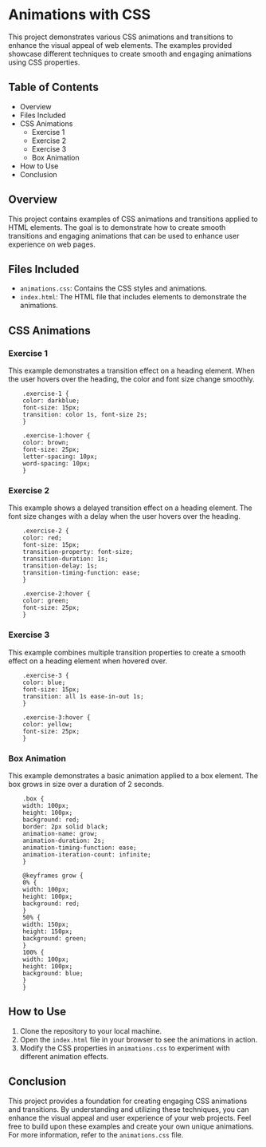 # Animations with CSS

This project demonstrates various CSS animations and transitions to enhance the visual appeal of web elements. The examples provided showcase different techniques to create smooth and engaging animations using CSS properties.

## Table of Contents

- Overview
- Files Included
- CSS Animations
  - Exercise 1
  - Exercise 2
  - Exercise 3
  - Box Animation
- How to Use
- Conclusion

## Overview

This project contains examples of CSS animations and transitions applied to HTML elements. The goal is to demonstrate how to create smooth transitions and engaging animations that can be used to enhance user experience on web pages.

## Files Included

- `animations.css`: Contains the CSS styles and animations.
- `index.html`: The HTML file that includes elements to demonstrate the animations.

## CSS Animations

### Exercise 1

This example demonstrates a transition effect on a heading element. When the user hovers over the heading, the color and font size change smoothly.

        .exercise-1 {
        color: darkblue;
        font-size: 15px;
        transition: color 1s, font-size 2s;
        }

        .exercise-1:hover {
        color: brown;
        font-size: 25px;
        letter-spacing: 10px;
        word-spacing: 10px;
        }

### Exercise 2

This example shows a delayed transition effect on a heading element. The font size changes with a delay when the user hovers over the heading.

        .exercise-2 {
        color: red;
        font-size: 15px;
        transition-property: font-size;
        transition-duration: 1s;
        transition-delay: 1s;
        transition-timing-function: ease;
        }

        .exercise-2:hover {
        color: green;
        font-size: 25px;
        }

### Exercise 3

This example combines multiple transition properties to create a smooth effect on a heading element when hovered over.

        .exercise-3 {
        color: blue;
        font-size: 15px;
        transition: all 1s ease-in-out 1s;
        }

        .exercise-3:hover {
        color: yellow;
        font-size: 25px;
        }

### Box Animation

This example demonstrates a basic animation applied to a box element. The box grows in size over a duration of 2 seconds.

        .box {
        width: 100px;
        height: 100px;
        background: red;
        border: 2px solid black;
        animation-name: grow;
        animation-duration: 2s;
        animation-timing-function: ease;
        animation-iteration-count: infinite;
        }

        @keyframes grow {
        0% {
        width: 100px;
        height: 100px;
        background: red;
        }
        50% {
        width: 150px;
        height: 150px;
        background: green;
        }
        100% {
        width: 100px;
        height: 100px;
        background: blue;
        }
        }

## How to Use

1. Clone the repository to your local machine.
2. Open the `index.html` file in your browser to see the animations in action.
3. Modify the CSS properties in `animations.css` to experiment with different animation effects.

## Conclusion

This project provides a foundation for creating engaging CSS animations and transitions. By understanding and utilizing these techniques, you can enhance the visual appeal and user experience of your web projects. Feel free to build upon these examples and create your own unique animations. For more information, refer to the `animations.css` file.
